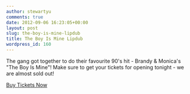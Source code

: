 ```yaml
---
author: stewartyu
comments: true
date: 2012-09-06 16:23:05+00:00
layout: post
slug: the-boy-is-mine-lipdub
title: The Boy Is Mine Lipdub
wordpress_id: 160
---
```


The gang got together to do their favourite 90's hit - Brandy & Monica's "The Boy Is Mine"! Make sure to get your tickets for opening tonight - we are almost sold out!

[Buy Tickets Now](https://tickets.vancouverfringe.com/TheatreManager/1/login&event=2499)



